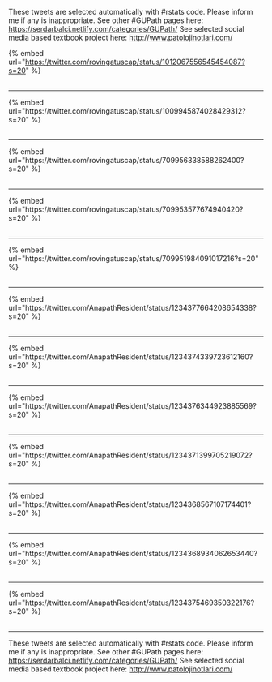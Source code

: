 

These tweets are selected automatically with #rstats code. Please inform me if any is inappropriate.
See other #GUPath pages here: https://serdarbalci.netlify.com/categories/GUPath/ 
See selected social media based textbook project here: http://www.patolojinotlari.com/

{% embed url="https://twitter.com/rovingatuscap/status/1012067556545454087?s=20" %}<br>
<br>
<hr>
{% embed url="https://twitter.com/rovingatuscap/status/1009945874028429312?s=20" %}<br>
<br>
<hr>
{% embed url="https://twitter.com/rovingatuscap/status/709956338588262400?s=20" %}<br>
<br>
<hr>
{% embed url="https://twitter.com/rovingatuscap/status/709953577674940420?s=20" %}<br>
<br>
<hr>
{% embed url="https://twitter.com/rovingatuscap/status/709951984091017216?s=20" %}<br>
<br>
<hr>
{% embed url="https://twitter.com/AnapathResident/status/1234377664208654338?s=20" %}<br>
<br>
<hr>
{% embed url="https://twitter.com/AnapathResident/status/1234374339723612160?s=20" %}<br>
<br>
<hr>
{% embed url="https://twitter.com/AnapathResident/status/1234376344923885569?s=20" %}<br>
<br>
<hr>
{% embed url="https://twitter.com/AnapathResident/status/1234371399705219072?s=20" %}<br>
<br>
<hr>
{% embed url="https://twitter.com/AnapathResident/status/1234368567107174401?s=20" %}<br>
<br>
<hr>
{% embed url="https://twitter.com/AnapathResident/status/1234368934062653440?s=20" %}<br>
<br>
<hr>
{% embed url="https://twitter.com/AnapathResident/status/1234375469350322176?s=20" %}<br>
<br>
<hr>


These tweets are selected automatically with #rstats code. Please inform me if any is inappropriate.
See other #GUPath pages here: https://serdarbalci.netlify.com/categories/GUPath/ 
See selected social media based textbook project here: http://www.patolojinotlari.com/
